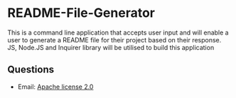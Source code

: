 # README-File-Generator
This is a command line application that accepts user input and will enable a user to generate a README file for their project based on their response. JS, Node.JS and Inquirer library will be utilised to build this application

## Questions
- Email: [Apache license 2.0](https://choosealicense.com/licenses/mit/)

